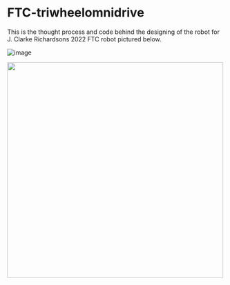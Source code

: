 # FTC-triwheelomnidrive
This is the thought process and code behind the designing of the robot for J. Clarke Richardsons 2022 FTC robot pictured below.

![image](https://github.com/romistaro/FTC-triwheelomnidrive/assets/77026665/6d354c19-f5e7-4ae1-92d7-240e7ce8b968)


<img src="https://github.com/romistaro/FTC-triwheelomnidrive/assets/77026665/47f87d2d-1b7e-4703-a0a8-195c675a9c6b" width="500">
